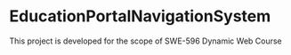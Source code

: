 # EducationPortalNavigationSystem
This project is developed for the scope of SWE-596 Dynamic Web Course
